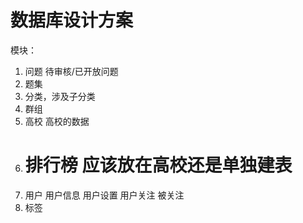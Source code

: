 # 数据库设计方案

模块：
1. 问题 待审核/已开放问题
2. 题集
3. 分类，涉及子分类
4. 群组
5. 高校 高校的数据
6. # 排行榜 应该放在高校还是单独建表
7. 用户 用户信息 用户设置 用户关注 被关注
8. 标签